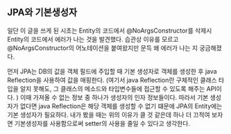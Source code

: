 ## JPA와 기본생성자

일단 이 글을 쓰게 된 시초는 Entity의 코드에서 @NoArgsConstructor를 삭제시 Entity의 코드에서 에러가 나는 것을 발견했다. 습관상 이유를 모르고 @NoArgsConstructor의 어노테이션을 붙여왔지만 문득 왜 에러가 나는 지 궁금해졌다.



먼저 JPA는 DB의 값을 객체 필드에 주입할 때 기본 생성자로 객체를 생성한 후 java Reflection을 사용하여 값을 매핑한다. (여기서  java Reflection란 구체적인 클래스 타입을 알지 못해도, 그 클래스의 메소드와 타입변수들에 접근할 수 있도록 해주는 API이다. ) 이때 가져올 수 없는 정보 중 하나가 생성자의 인자 정보들이다. 따라서 기본 생성자가 없다면  java Reflection은 해당 객체를 생성할 수 없기 떄문에 JPA의 Entity에는 기본 생성자가 필요하다.
내가 봤을 때는 위의 이유가 클 것 같은데 하나 더 끄적여 보자면 기본생성자를 사용함으로써 setter의 사용을 줄일 수 있다고 생각한다.